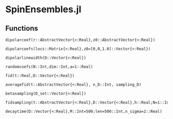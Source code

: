 # SpinEnsembles.jl

## Functions

```@docs
dipolarcoef(r::AbstractVector{<:Real},z0::AbstractVector{<:Real})
```

```@docs
dipolarcoefs(locs::Matrix{<:Real},z0=[0,0,1.0]::Vector{<:Real})
```

```@docs
dipolarlinewidth(D::Vector{<:Real})
```

```@docs
randomcoefs(N::Int,dim::Int,a=1::Real)
```

```@docs
fid(t::Real,D::Vector{<:Real})
```

```@docs
averagefid(t::AbstractVector{<:Real}, n_D::Int, sampling_D)
```

```@docs
betasampling(D_set::Vector{<:Real})
```

```@docs
fidsampling(t::AbstractVector{<:Real},D::Vector{<:Real},h::Real;N=1::Int)
```

```@docs
decaytime(D::Vector{<:Real},M::Int=500;len=500::Int,n_sigma=2::Real)
```

